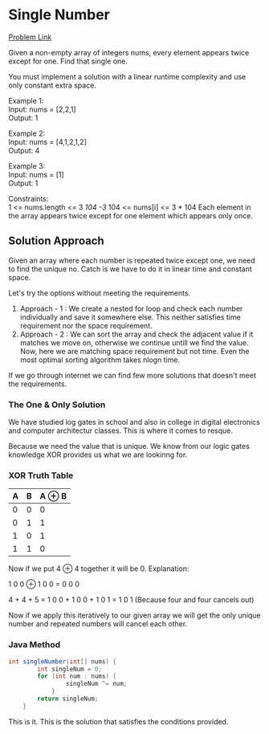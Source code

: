 # Single Number

[Problem Link](https://leetcode.com/problems/single-number/description/)

Given a non-empty array of integers nums, every element appears twice except for one. Find that single one.

You must implement a solution with a linear runtime complexity and use only constant extra space.

Example 1:\
Input: nums = [2,2,1]\
Output: 1

Example 2:\
Input: nums = [4,1,2,1,2]\
Output: 4

Example 3:\
Input: nums = [1]\
Output: 1

Constraints:\
1 <= nums.length <= 3 *104
-3* 104 <= nums[i] <= 3 * 104
Each element in the array appears twice except for one element which appears only once.

## Solution Approach

Given an array where each number is repeated twice except one, we need to find the unique no. Catch is we have to do it in linear time and constant space.

Let's try the options without meeting the requirements.

1. Approach - 1 : We create a nested for loop and check each number individually and save it somewhere else. This neither satisfies time requirement nor the space requirement.
2. Approach - 2 : We can sort the array and check the adjacent value if it matches we move on, otherwise we continue untill we find the value. Now, here we are matching space requirement but not time. Even the most optimal sorting algorithm takes nlogn time.

If we go through internet we can find few more solutions that doesn't meet the requirements.

### The One & Only Solution

We have studied log gates in school and also in college in digital electronics and computer architectur classes. This is where it comes to resque.

Because we need the value that is unique. We know from our logic gates knowledge XOR provides us what we are lookinng for.

### XOR Truth Table

| A | B | A ⊕ B |
|---|---|-------|
| 0 | 0 |   0   |
| 0 | 1 |   1   |
| 1 | 0 |   1   |
| 1 | 1 |   0   |

Now if we put 4 ⊕ 4 together it will be 0. Explanation:

1 0 0 ⊕ 1 0 0 = 0 0 0

4 + 4 + 5 = 1 0 0 + 1 0 0 + 1 0 1 = 1 0 1 (Because four and four cancels out)

Now if we apply this iteratively to our given array we will get the only unique number and repeated numbers will cancel each other.

### Java Method

```java
int singleNumber(int[] nums) {
        int singleNum = 0;
        for (int num : nums) {
                singleNum ^= num;
            }
        return singleNum;
    }
```

This is it. This is the solution that satisfies the conditions provided.
